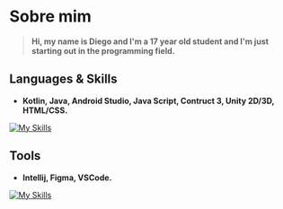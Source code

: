 # Sobre mim
> **Hi, my name is Diego and I'm a 17 year old student and I'm just starting out in the programming field.**

## Languages & Skills
+ **Kotlin, Java, Android Studio, Java Script, Contruct 3, Unity 2D/3D, HTML/CSS.**

[![My Skills](https://skillicons.dev/icons?i=kotlin,java,android,js,css)](https://skillicons.dev)

##  Tools
+ **Intellij, Figma, VSCode.**  

[![My Skills](https://skillicons.dev/icons?i=idea,figma,vscode)](https://skillicons.dev)
